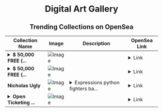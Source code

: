 <div align="center">

# Digital Art Gallery

## Trending Collections on OpenSea

| Collection Name                       | Image                                                                                     | Description                       | OpenSea Link                                                                                          |
|---------------------------------------|-------------------------------------------------------------------------------------------|-----------------------------------|--------------------------------------------------------------------------------------------------------|
| **<details><summary>$ 50,000 FREE (...</summary>$ 50,000 FREE (mebounty.io)</details>** | ![Image](https://i.seadn.io/s/raw/files/76d4722f17744f0d6c5378255a416b30.png?w=500&auto=format?w=200&auto=format) |  | <details><summary>Link</summary>[$ 50,000 FREE (mebounty.io)](https://opensea.io/collection/50000-free-mebounty-io-2179)</details> |
| **<details><summary>$ 50,000 FREE (...</summary>$ 50,000 FREE (mebounty.io)</details>** | ![Image](https://i.seadn.io/s/raw/files/50169c061ea10590438b0ac9df73784a.png?w=500&auto=format?w=200&auto=format) |  | <details><summary>Link</summary>[$ 50,000 FREE (mebounty.io)](https://opensea.io/collection/50000-free-mebounty-io-2178)</details> |
| **Nicholas Ugly** | ![Image](https://i.seadn.io/s/raw/files/9afbd5ede582ce43d18624206ceae8d5.jpg?w=500&auto=format?w=200&auto=format) | <details><summary>Expressions python fighters ba...</summary>Expressions python fighters barrel south replica</details> | <details><summary>Link</summary>[Nicholas Ugly](https://opensea.io/collection/nicholas-ugly)</details> |
| **<details><summary>Open Ticketing ...</summary>Open Ticketing Ecosystem Event 10159</details>** | ![Image](https://i.seadn.io/s/raw/files/ad4b567b5e819f5eb9dc8588aeb6896f.png?w=500&auto=format?w=200&auto=format) |  | <details><summary>Link</summary>[Open Ticketing Ecosystem Event 10159](https://opensea.io/collection/open-ticketing-ecosystem-event-10159)</details> |

</div>